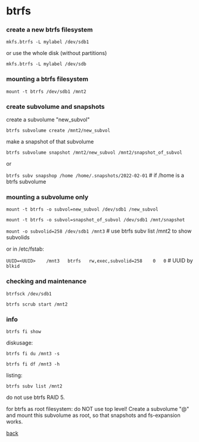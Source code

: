 # btrfs

### create a new btrfs filesystem

`mkfs.btrfs -L mylabel /dev/sdb1`

or use the whole disk (without partitions)

`mkfs.btrfs -L mylabel /dev/sdb`

### mounting a btrfs filesystem

`mount -t btrfs /dev/sdb1 /mnt2`

### create subvolume and snapshots

create a subvolume "new_subvol"

`btrfs subvolume create /mnt2/new_subvol`

make a snapshot of that subvolume

`btrfs subvolume snapshot /mnt2/new_subvol /mnt2/snapshot_of_subvol`

or 

`btrfs subv snapshop /home /home/.snapshots/2022-02-01`		# if /home is a btrfs subvolume

### mounting a subvolume only

`mount -t btrfs -o subvol=new_subvol /dev/sdb1 /new_subvol`

`mount -t btrfs -o subvol=snapshot_of_subvol /dev/sdb1 /mnt/snapshot`

`mount -o subvolid=258 /dev/sdb1 /mnt3`		# use btrfs subv list /mnt2 to show subvolids

or in /etc/fstab:

`UUID=<UUID>	/mnt3	btrfs	rw,exec,subvolid=258	0	0`		# UUID by `blkid`

### checking and maintenance

`btrfsck /dev/sdb1`

`btrfs scrub start /mnt2`

### info

`btrfs fi show`

diskusage:

`btrfs fi du /mnt3 -s`

`btrfs fi df /mnt3 -h`

listing:

`btrfs subv list /mnt2`

do not use btrfs RAID 5.

for btrfs as root filesystem: do NOT use top level! Create a subvolume "@" and mount this subvolume as root,
so that snapshots and fs-expansion works.

[back](./)

